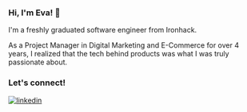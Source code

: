### Hi, I'm Eva! 👋
I'm a freshly graduated software engineer from Ironhack. 

As a Project Manager in Digital Marketing and E-Commerce for over 4 years, I realized that the tech behind products was what I was truly passionate about.

### Let's connect!
[![linkedin](https://user-images.githubusercontent.com/35829634/151015630-c464b123-d2e7-4846-800e-d2b5d3b21c03.png)](https://www.linkedin.com/in/eva-degano/)

<!--
**evadegano/evadegano** is a ✨ _special_ ✨ repository because its `README.md` (this file) appears on your GitHub profile.

Here are some ideas to get you started:

- 🔭 I’m currently working on ...
- 🌱 I’m currently learning ...
- 👯 I’m looking to collaborate on ...
- 🤔 I’m looking for help with ...
- 💬 Ask me about ...
- 📫 How to reach me: eva.degano@gmail.com
- ⚡ Fun fact: ...
-->
